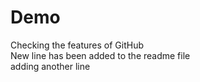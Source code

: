 # Demo
Checking the features of GitHub
<br>
New line has been added to the readme file<br>
adding another line
